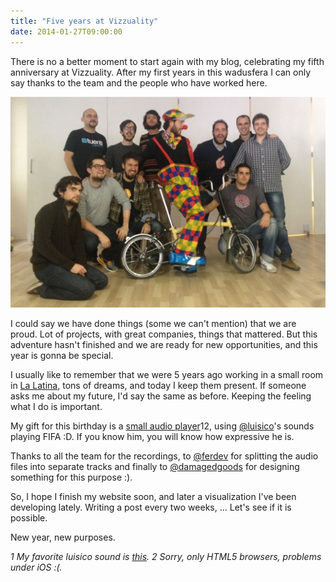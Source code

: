 ```yaml
---
title: "Five years at Vizzuality"
date: 2014-01-27T09:00:00
---
```


There is no a better moment to start again with my blog, celebrating my fifth anniversary at Vizzuality. After my first years in this wadusfera I can only say thanks to the team and the people who have worked here.

![some-of-the-team](/assets/img/posts/five-years-vizzuality/ha.jpg)

I could say we have done things (some we can't mention) that we are proud. Lot of projects, with great companies, things that mattered. But this adventure hasn't finished and we are ready for new opportunities, and this year is gonna be special.

I usually like to remember that we were 5 years ago working in a small room in [La Latina](https://maps.google.com/?q=calle%20angosta%20de%20los%20mancebos,%20madrid), tons of dreams, and today I keep them present. If someone asks me about my future, I'd say the same as before. Keeping the feeling what I do is important.

My gift for this birthday is a [small audio player](http://xavijam.github.io/luisoundsystem)12, using [@luisico](http://twitter.com/luisico)'s sounds playing FIFA :D. If you know him, you will know how expressive he is.

Thanks to all the team for the recordings, to [@ferdev](http://twitter.com/ferdev) for splitting the audio files into separate tracks and finally to [@damagedgoods](http://twitter.com/damagedgoods) for designing something for this purpose :).

So, I hope I finish my website soon, and later a visualization I've been developing lately. Writing a post every two weeks, ... Let's see if it is possible.

New year, new purposes.

_1 My favorite luisico sound is
[this](http://xavijam.github.io/luisoundsystem/#/claclaclaclaclaclacla)._
_2 Sorry, only HTML5 browsers, problems under iOS :(._

